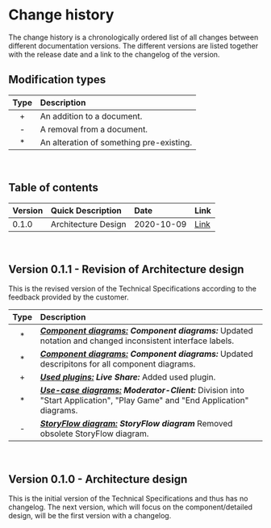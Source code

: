 # Change history

The change history is a chronologically ordered list of all changes between different documentation versions. The different versions are listed together with the release date and a link to the changelog of the version.

## Modification types

| Type  | Description                              |
| :---: | :--------------------------------------- |
|   +   | An addition to a document.               |
|   -   | A removal from a document.               |
|   *   | An alteration of something pre-existing. |


</br>

## Table of contents

| Version | Quick Description   | Date       | Link                                       |
| ------- | :------------------ | :--------- | ------------------------------------------ |
| 0.1.0   | Architecture Design | 2020-10-09 | [Link](#version-010---architecture-design) |

</br>

## Version 0.1.1 - Revision of Architecture design

This is the revised version of the Technical Specifications according to the feedback provided by the customer.

| Type  | Description |
| :---: | :---------- |
|*      | **[_Component diagrams:_](/architectureDiagrams#component-diagrams) _Component diagrams:_** Updated notation and changed inconsistent interface labels. |
|*|**[_Component diagrams:_](/architectureDiagrams#component-diagrams) _Component diagrams:_** Updated descripitons for all component diagrams.|
|+|**[_Used plugins:_](/usedtools#used-plugins) _Live Share:_** Added used plugin.|
|*|**[_Use-case diagrams:_](/use-case-diagramme#Moderator-Client) _Moderator-Client:_** Division into "Start Application", "Play Game" and "End Application" diagrams. |
|-|**[_StoryFlow diagram:_](/storyflow) _StoryFlow diagram_** Removed obsolete StoryFlow diagram.|

</br>

## Version 0.1.0 - Architecture design

This is the initial version of the Technical Specifications and thus has no changelog. The next version, which will focus on the component/detailed design, will be the first version with a changelog.

